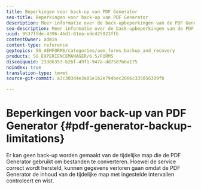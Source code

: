 ```yaml
---
title: Beperkingen voor back-up van PDF Generator
seo-title: Beperkingen voor back-up van PDF Generator
description: Meer informatie over de back-upbeperkingen van de PDF Generator.
seo-description: Meer informatie over de back-upbeperkingen van de PDF Generator.
uuid: 9537ffde-4396-46d1-81ea-edcd25923ffb
contentOwner: admin
content-type: reference
geptopics: SG_AEMFORMS/categories/aem_forms_backup_and_recovery
products: SG_EXPERIENCEMANAGER/6.5/FORMS
discoiquuid: 23386353-b2bf-49f1-947a-dd7587bba175
noindex: true
translation-type: tm+mt
source-git-commit: a3c303d4e3a85e1b2e794bec2006c335056309fb

---
```



# Beperkingen voor back-up van PDF Generator {#pdf-generator-backup-limitations}

Er kan geen back-up worden gemaakt van de tijdelijke map die de PDF Generator gebruikt om bestanden te converteren. Hoewel de service correct wordt hersteld, kunnen gegevens verloren gaan omdat de PDF Generator de inhoud van de tijdelijke map met ingestelde intervallen controleert en wist.
